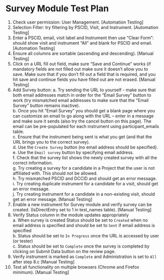 # Survey Module Test Plan

1.  Check user permission: User Management.
    [Automation Testing]
2.  Selection Filter:  try filtering by PSCID, Visit, and Instrument.
    [Automation Testing]
3.  Enter a PSCID, email, visit label and Instrument then use “Clear Form”:
    should show visit and instrument “All” and blank for PSCID and email.
    [Automation Testing]
4.  Ensure all columns are sortable (ascending and descending).
    [Manual Testing]
5.  Click on a URL fill out field, make sure “Save and Continue” works
    (if mandatory fields are not filled out make sure it doesn’t allow you to save.
    Make sure that if you don’t fill out a field that is required,
    and you hit save and continue fields you have filled out are not erased.
    [Manual Testing]
6.  Add Survey button: 
    a. Try sending the URL to yourself -  make sure that both email addresses match in order for the “Email Survey” button to work
      (try mismatched email addresses to make sure that the "Email Survey" button remains inactive).  
    b. Once you hit “Email Survey” you should get a blank page where you can customize an email to go along with the URL –
    enter in a message and make sure it sends (also try the cancel button on this page).
    The email can be pre-populated for each instrument using participant_emails table.  
    c. Ensure that the instrument being sent is what you get (and that the URL brings you to the correct survey).  
    d. Use the `Create Survey` button (no email address should be specified).  
    e. Use the `Email survey` button by specifying email address.  
    f. Check that the survey list shows the newly created survey with all the correct information.    
    g. Try creating a survey for a candidate in a Project that the user is not affiliated with. This should not be allowed.  
    h. Try mismatched PSCID and DCCID and should get an error message.  
    i. Try creating duplicate instrument for a candidate for a visit, should get an error message.  
    j. Try creating instrument for a candidate in a non-existing visit, should get an error message.
    [Manual Testing]  
7.  Enable a new instrument for Survey module and verify survey can be created. (IsDirectEntry set to 1 in test_names table).
    [Manual Testing]
8.  Verify Status column in the module updates appropriately  
    a. When survey is created Status should be set to `Created` when no email address is specified
      and should be set to `Sent` if email address is specified  
    b. Status should be set to `In Progress` once the URL is accessed by user (or tester)  
    c. Status should be set to `Complete` once the survey is completed by clicking on Submit Data button on the review page.  
9.  Verify instrument is marked as `Complete` and Administration is set to `All` after step 8.c
    [Manual Testing]
10. Test all functionality on multiple browsers (Chrome and Firefox minimum).
    [Manual Testing]
